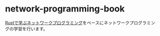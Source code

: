 # network-programming-book

[Rustで学ぶネットワークプログラミング](https://cha-shu00.hatenablog.com/entry/2019/06/12/231526)をベースにネットワークプログラミングの学習を行います。

